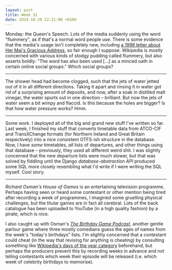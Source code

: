 ```yaml
---
layout: post
title: Week 31
date: 2019-10-20 22:21:00 +0100
---
```


Monday: the Queen's Speech. Lots of the media suddenly using the word "flummery", as if that's a normal word people use. There is some evidence that the media's usage isn't completely new, including [a 1998 letter about Her Maj's Gracious Address](https://www.independent.co.uk/arts-entertainment/letter-end-this-flummery-1188568.html), so fair enough I suppose. Wikipedia is mostly concerned with various kinds of stodgy pudding called flummery, but also asserts boldly: "The word has also been used [...] as a minced oath in certain online social groups." Which social groups?

---

The shower head had become clogged, such that the jets of water jetted out of it in all different directions. Taking it apart and rinsing it in water got rid of a surprising amount of deposits, and now, after a soak in distilled malt vinegar, the water spurts out in one direction – brilliant. But now the jets of water seem a bit wimpy and flaccid. Is this because the holes are bigger? Is that how water pressure works? Hmm.

---

Some work. I deployed all of the big and grand new stuff I've written so far. Last week, I finished my stuff that converts timetable data from ATCO-CIF and TransXChange formats (for Northern Ireland and Great Britain respectively) into a nice consistent GTFS-ish structure in the database. Now, I have _some_ timetables, _all_ lists of departures, and other things using that database – previously, they used all different weird shit. I was slightly concerned that the new departure lists were much slower, but that was solved by fiddling until the Django _database-abstraction API_ produced some SQL more closely resembling what I'd write if I were writing the SQL myself. Cool story.

---

<cite>Richard Osman's House of Games</cite> is an entertaining television programme. Perhaps having seen or heard some contestant or other mention being tired after recording a week of programmes, I imagined some gruelling physical challenges, but the titular games are in fact all cerebral. Lots of the back catalogue has been uploaded to YouTube (in a high quality fashion) by a pirate, which is nice. 

I also caught up with Osman's [<cite>The Birthday Game Podcast</cite>](https://podcasts.apple.com/gb/podcast/the-birthday-game/id1478108118), another gentle parlour game where three mostly comedians guess the ages of names from the week's "today's birthdays" lists. I'm slightly concerned that a contestant could cheat (in the way that revising for anything is cheating) by consulting something like [Wikipedia's days of the year category](https://en.wikipedia.org/wiki/Category:Days_of_the_year) beforehand, but perhaps the producers prevent this by recording weeks in advance and not telling contestants which week their episode will be released (i.e. which week of celebrity birthdays to memorise).